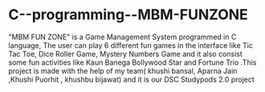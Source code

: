 # C--programming--MBM-FUNZONE
"MBM FUN ZONE" is a Game Management System programmed in C language, The user can play 6 different fun games in the interface like Tic Tac Toe, Dice Roller Game, Mystery Numbers Game and it also consist some fun activities like Kaun Banega Bollywood Star and Fortune Trio .This project is made with the help of my team( khushi bansal, Aparna Jain ,Khushi Puorhit , khushbu bijawat) and it is our DSC Studypods 2.0 project

